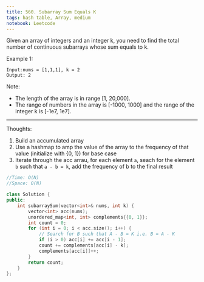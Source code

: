 ```yaml
---
title: 560. Subarray Sum Equals K
tags: hash table, Array, medium
notebook: Leetcode
---
```


Given an array of integers and an integer k, you need to find the total number of continuous subarrays whose sum equals to k.

Example 1:
```
Input:nums = [1,1,1], k = 2
Output: 2
```
Note:
- The length of the array is in range [1, 20,000].
- The range of numbers in the array is [-1000, 1000] and the range of the integer k is [-1e7, 1e7].

----------
Thoughts:
1. Build an accumulated array  
2. Use a hashmap to amp the value of the array to the frequency of that value (initialize with {0, 1}) for base case
3. Iterate through the acc arrau, for each element `a`, seach for the element `b` such that `a - b = k`, add the frequency of b to the final result

```c++
//Time: O(N)
//Space: O(N)

class Solution {
public:
    int subarraySum(vector<int>& nums, int k) {
        vector<int> acc(nums);
        unordered_map<int, int> complements{{0, 1}}; 
        int count = 0;
        for (int i = 0; i < acc.size(); i++) {
            // Search for B such that A - B = K i.e. B = A - K
            if (i > 0) acc[i] += acc[i - 1];
            count += complements[acc[i] - k];
            complements[acc[i]]++;
        }
        return count;
    }
};
```

